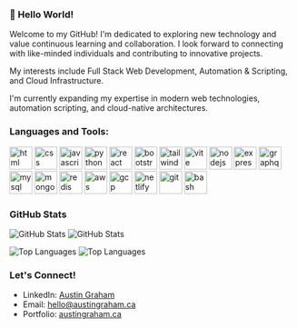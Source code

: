 ### 👋 Hello World!
Welcome to my GitHub! I'm dedicated to exploring new technology and value continuous learning and collaboration. I look forward to connecting with like-minded individuals and contributing to innovative projects.

My interests include Full Stack Web Development, Automation & Scripting, and Cloud Infrastructure.

I'm currently expanding my expertise in modern web technologies, automation scripting, and cloud-native architectures.

### Languages and Tools:
  <p align="left"> 
    <a href="https://developer.mozilla.org/en-US/docs/Web/HTML" target="_blank" rel="noreferrer"><img src="https://skillicons.dev/icons?i=html" alt="html" width="40" height="40"/></a> 
    <a href="https://developer.mozilla.org/en-US/docs/Web/CSS" target="_blank" rel="noreferrer"><img src="https://skillicons.dev/icons?i=css" alt="css" width="40" height="40"/></a>
    <a href="https://developer.mozilla.org/en-US/docs/Web/JavaScript" target="_blank" rel="noreferrer"><img src="https://skillicons.dev/icons?i=js" alt="javascript" width="40" height="40"/></a>
    <a href="https://www.python.org/" target="_blank" rel="noreferrer"><img src="https://skillicons.dev/icons?i=py" alt="python" width="40" height="40"/></a>
    <a href="https://react.dev/" target="_blank" rel="noreferrer"><img src="https://skillicons.dev/icons?i=react" alt="react" width="40" height="40"/></a>
    <a href="https://getbootstrap.com" target="_blank" rel="noreferrer"><img src="https://skillicons.dev/icons?i=bootstrap" alt="bootstrap" width="40" height="40"/></a>
    <a href="https://tailwindcss.com/" target="_blank" rel="noreferrer"><img src="https://skillicons.dev/icons?i=tailwind" alt="tailwind" width="40" height="40"/></a>
    <a href="https://vitejs.dev/" target="_blank" rel="noreferrer"><img src="https://skillicons.dev/icons?i=vite" alt="vite" width="40" height="40"/></a>
    <a href="https://nodejs.org" target="_blank" rel="noreferrer"><img src="https://skillicons.dev/icons?i=nodejs" alt="nodejs" width="40" height="40"/></a>
    <a href="https://expressjs.com" target="_blank" rel="noreferrer"><img src="https://skillicons.dev/icons?i=express" alt="express" width="40" height="40"/></a>
    <a href="https://graphql.org/" target="_blank" rel="noreferrer"><img src="https://skillicons.dev/icons?i=graphql" alt="graphql" width="40" height="40"/></a>
    <a href="https://www.mysql.com/" target="_blank" rel="noreferrer"><img src="https://skillicons.dev/icons?i=mysql" alt="mysql" width="40" height="40"/></a>
    <a href="https://www.mongodb.com/" target="_blank" rel="noreferrer"><img src="https://skillicons.dev/icons?i=mongodb" alt="mongodb" width="40" height="40"/></a>
    <a href="https://redis.io/" target="_blank" rel="noreferrer"><img src="https://skillicons.dev/icons?i=redis" alt="redis" width="40" height="40"/></a>
    <a href="https://aws.amazon.com/" target="_blank" rel="noreferrer"><img src="https://skillicons.dev/icons?i=aws" alt="aws" width="40" height="40"/></a>
    <a href="https://cloud.google.com/" target="_blank" rel="noreferrer"><img src="https://skillicons.dev/icons?i=gcp" alt="gcp" width="40" height="40"/></a>
    <a href="https://www.netlify.com/" target="_blank" rel="noreferrer"><img src="https://skillicons.dev/icons?i=netlify" alt="netlify" width="40" height="40"/></a>
    <a href="https://git-scm.com/" target="_blank" rel="noreferrer"><img src="https://skillicons.dev/icons?i=git" alt="git" width="40" height="40"/></a>
    <a href="https://www.gnu.org/software/bash/" target="_blank" rel="noreferrer"><img src="https://skillicons.dev/icons?i=bash" alt="bash" width="40" height="40"/></a>
  </p>

### GitHub Stats
![GitHub Stats](https://github-readme-stats.vercel.app/api?username=kyoriku&show_icons=true&theme=default&show=prs_merged&hide=issues,contribs&hide_border=true&card_width=400#gh-light-mode-only)
![GitHub Stats](https://github-readme-stats.vercel.app/api?username=kyoriku&show_icons=true&theme=dark&show=prs_merged&hide=issues,contribs&hide_border=true&card_width=400#gh-dark-mode-only)

![Top Languages](https://github-readme-stats.vercel.app/api/top-langs/?username=kyoriku&layout=compact&theme=default&hide_border=true&card_width=400#gh-light-mode-only)
![Top Languages](https://github-readme-stats.vercel.app/api/top-langs/?username=kyoriku&layout=compact&theme=dark&hide_border=true&card_width=400#gh-dark-mode-only)

### Let's Connect!
- LinkedIn: <a href="https://www.linkedin.com/in/austingraham1/" target="_blank">Austin Graham</a>
- Email: <a href="mailto:hello@austingraham.ca">hello@austingraham.ca</a>
- Portfolio: <a href="https://www.austingraham.ca" target="_blank">austingraham.ca</a>
